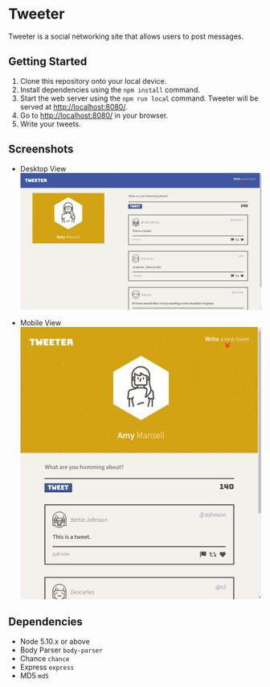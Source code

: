 # Tweeter

Tweeter is a social networking site that allows users to post messages. 

## Getting Started

1. Clone this repository onto your local device.
2. Install dependencies using the `npm install` command.
3. Start the web server using the `npm run local` command. Tweeter will be served at <http://localhost:8080/>.
4. Go to <http://localhost:8080/> in your browser.
5. Write your tweets. 

## Screenshots

- Desktop View<br />
![Desktop View](https://github.com/xinyuchen98/tweeter/raw/master/docs/desktop-view.png)

- Mobile View<br />
![Mobile View](https://github.com/xinyuchen98/tweeter/raw/master/docs/mobile-view.png)


## Dependencies

- Node 5.10.x or above
- Body Parser `body-parser`
- Chance `chance`
- Express `express`
- MD5 `md5`
